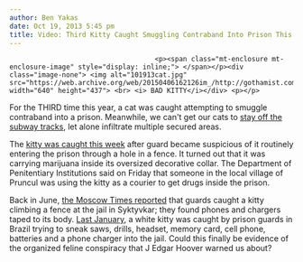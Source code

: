 ```yaml
---
author: Ben Yakas
date: Oct 19, 2013 5:45 pm
title: Video: Third Kitty Caught Smuggling Contraband Into Prison This Year
---
```


	
										<p><span class="mt-enclosure mt-enclosure-image" style="display: inline;"> </span></p><div class="image-none"> <img alt="101913cat.jpg" src="https://web.archive.org/web/20150406162126im_/http://gothamist.com/attachments/byakas/101913cat.jpg" width="640" height="437"> <br> <i> BAD KITTY</i></div> <p></p>

<p>For the THIRD time this year, a cat was caught attempting to smuggle contraband into a prison. Meanwhile, we can&apos;t get our cats to <a href="https://web.archive.org/web/20150406162126/http://gothamist.com/tags/subwaykittens">stay off the subway tracks</a>, let alone infiltrate multiple secured areas.</p>

<p>The <a href="https://web.archive.org/web/20150406162126/http://www.bbc.co.uk/news/world-europe-24578678">kitty was caught this week</a> after guard became suspicious of it routinely entering the prison through a hole in a fence. It turned out that it was carrying marijuana inside its oversized decorative collar. The Department of Penitentiary Institutions said on Friday that someone in the local village of Pruncul was using the kitty as a courier to get drugs inside the prison.</p>

<p>Back in June, <a href="https://web.archive.org/web/20150406162126/http://www.themoscowtimes.com/news/article/cat-caught-smuggling-cell-phones-into-prison/481058.html">the Moscow Times reported</a> that guards caught a kitty climbing a fence at the jail in Syktyvkar; they found phones and chargers taped to its body. <a href="https://web.archive.org/web/20150406162126/http://gothamist.com/2013/01/05/video_cat_caught_smuggling_contraba.php">Last January</a>, a white kitty was caught by prison guards in Brazil trying to sneak saws, drills, headset, memory card, cell phone, batteries and a phone charger into the jail. Could this finally be evidence of the organized feline conspiracy that J Edgar Hoover warned us about?</p>					
										
									
				